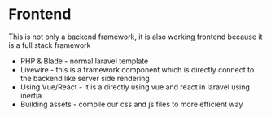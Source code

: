 # Frontend
This is not only a backend framework, it is also working frontend because it is a full stack framework

* PHP & Blade - normal laravel template
* Livewire - this is a framework component which is directly connect to the backend like server side rendering
* Using Vue/React - It is a directly using vue and react in laravel using inertia
* Building assets - compile our css and js files to more efficient way